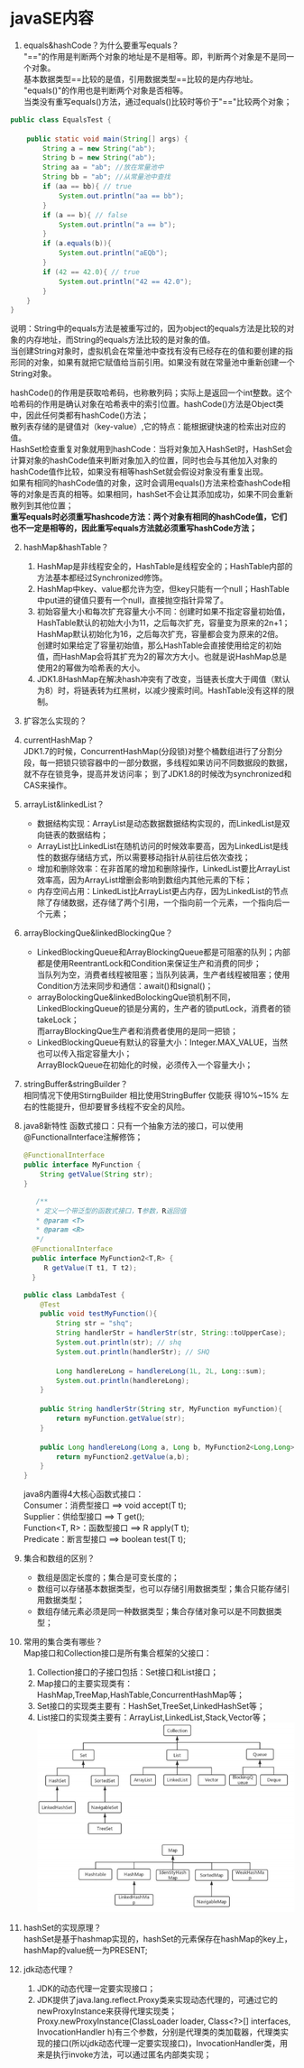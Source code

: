 # javaSE内容
1. equals&hashCode？为什么要重写equals？<br>
"=="的作用是判断两个对象的地址是不是相等。即，判断两个对象是不是同一个对象。<br>
基本数据类型==比较的是值，引用数据类型==比较的是内存地址。
"equals()"的作用也是判断两个对象是否相等。<br>
当类没有重写equals()方法，通过equals()比较时等价于"=="比较两个对象；<br>
```java
public class EqualsTest {

    public static void main(String[] args) {
        String a = new String("ab");
        String b = new String("ab");
        String aa = "ab"; //放在常量池中
        String bb = "ab"; //从常量池中查找
        if (aa == bb){ // true
            System.out.println("aa == bb");
        } 
        if (a == b){ // false
            System.out.println("a == b");
        }
        if (a.equals(b)){
            System.out.println("aEQb");
        }
        if (42 == 42.0){ // true
            System.out.println("42 == 42.0");
        }
    }
}
```   
说明：String中的equals方法是被重写过的，因为object的equals方法是比较的对象的内存地址，而String的equals方法比较的是对象的值。<br>
当创建String对象时，虚拟机会在常量池中查找有没有已经存在的值和要创建的指形同的对象，如果有就把它赋值给当前引用。如果没有就在常量池中重新创建一个String对象。

hashCode()的作用是获取哈希码，也称散列码；实际上是返回一个int整数。这个哈希码的作用是确认对象在哈希表中的索引位置。hashCode()方法是Object类中，因此任何类都有hashCode()方法；<br>
散列表存储的是键值对（key-value）,它的特点：能根据键快速的检索出对应的值。<br>
HashSet检查重复对象就用到hashCode：当将对象加入HashSet时，HashSet会计算对象的hashCode值来判断对象加入的位置，同时也会与其他加入对象的hashCode值作比较，如果没有相等hashSet就会假设对象没有重复出现。<br>
如果有相同的hashCode值的对象，这时会调用equals()方法来检查hashCode相等的对象是否真的相等。如果相同，hashSet不会让其添加成功，如果不同会重新散列到其他位置；<br>
**重写equals时必须重写hashcode方法：两个对象有相同的hashCode值，它们也不一定是相等的，因此重写equals方法就必须重写hashCode方法；**

2. hashMap&hashTable？
    1. HashMap是非线程安全的，HashTable是线程安全的；HashTable内部的方法基本都经过Synchronized修饰。
    2. HashMap中key、value都允许为空，但key只能有一个null；HashTable中put进的键值只要有一个null，直接抛空指针异常了。
    3. 初始容量大小和每次扩充容量大小不同：创建时如果不指定容量初始值，HashTable默认的初始大小为11，之后每次扩充，容量变为原来的2n+1；<br>
    HashMap默认初始化为16，之后每次扩充，容量都会变为原来的2倍。<br>
    创建时如果给定了容量初始值，那么HashTable会直接使用给定的初始值，而HashMap会将其扩充为2的幂次方大小。也就是说HashMap总是使用2的幂做为哈希表的大小。
    4. JDK1.8HashMap在解决hash冲突有了改变，当链表长度大于阈值（默认为8）时，将链表转为红黑树，以减少搜索时间。HashTable没有这样的限制。   


3. 扩容怎么实现的？
    

4. currentHashMap？<br>
    JDK1.7的时候，ConcurrentHashMap(分段锁)对整个桶数组进行了分割分段，每一把锁只锁容器中的一部分数据，多线程如果访问不同数据段的数据，就不存在锁竞争，提高并发访问率；
    到了JDK1.8的时候改为synchronized和CAS来操作。
    


5. arrayList&linkedList？
    * 数据结构实现：ArrayList是动态数据数据结构实现的，而LinkedList是双向链表的数据结构；
    * ArrayList比LinkedList在随机访问的时候效率要高，因为LinkedList是线性的数据存储结方式，所以需要移动指针从前往后依次查找；
    * 增加和删除效率：在非首尾的增加和删除操作，LinkedList要比ArrayList效率高，因为ArrayList增删会影响到数组内其他元素的下标；
    * 内存空间占用：LinkedList比ArrayList更占内存，因为LinkedList的节点除了存储数据，还存储了两个引用，一个指向前一个元素，一个指向后一个元素；

6. arrayBlockingQue&linkedBlockingQue？
   * LinkedBlockingQueue和ArrayBlockingQueue都是可阻塞的队列；内部都是使用ReentrantLock和Condition来保证生产和消费的同步；<br>
    当队列为空，消费者线程被阻塞；当队列装满，生产者线程被阻塞；使用Condition方法来同步和通信：await()和signal()；
   * arrayBolockingQue&linkedBolockingQue锁机制不同，LinkedBlockingQueue的锁是分离的，生产者的锁putLock，消费者的锁takeLock；<br>
    而arrayBlockingQue生产者和消费者使用的是同一把锁；
   * LinkedBlockingQueue有默认的容量大小：Integer.MAX_VALUE，当然也可以传入指定容量大小；<br>
    ArrayBlockQueue在初始化的时候，必须传入一个容量大小；
     

7. stringBuffer&stringBuilder？<br>
相同情况下使用StirngBuilder 相比使用StringBuffer 仅能获
得10%~15% 左右的性能提升，但却要冒多线程不安全的风险。

8. java8新特性
   函数式接口：只有一个抽象方法的接口，可以使用@FunctionalInterface注解修饰；
   ```java
   @FunctionalInterface
   public interface MyFunction {
       String getValue(String str);
   }
   ```
   ```java
      /**
      * 定义一个带泛型的函数式接口，T参数，R返回值
      * @param <T>
      * @param <R>
      */
     @FunctionalInterface
     public interface MyFunction2<T,R> {
        R getValue(T t1, T t2);
     }
   ```
   ```java
   public class LambdaTest {
       @Test
       public void testMyFunction(){
           String str = "shq";
           String handlerStr = handlerStr(str, String::toUpperCase);
           System.out.println(str); // shq
           System.out.println(handlerStr); // SHQ
   
           Long handlereLong = handlereLong(1L, 2L, Long::sum);
           System.out.println(handlereLong);
       }
   
       public String handlerStr(String str, MyFunction myFunction){
           return myFunction.getValue(str);
       }
   
       public Long handlereLong(Long a, Long b, MyFunction2<Long,Long> myFunction2){
           return myFunction2.getValue(a,b);
       }
   }
   ```
   java8内置得4大核心函数式接口：<br>
   Consumer<T>：消费型接口 ==> void accept(T t);<br>
   Supplier<T>：供给型接口 ==> T get();<br>
   Function<T, R>：函数型接口 ==> R apply(T t);<br>
   Predicate<T>：断言型接口 ==> boolean test(T t);<br>
   
   
9. 集合和数组的区别？
   * 数组是固定长度的；集合是可变长度的；
   * 数组可以存储基本数据类型，也可以存储引用数据类型；集合只能存储引用数据类型；
   * 数组存储元素必须是同一种数据类型；集合存储对象可以是不同数据类型；
    
   
10. 常用的集合类有哪些？<br>
Map接口和Collection接口是所有集合框架的父接口：
     1. Collection接口的子接口包括：Set接口和List接口；
     2. Map接口的主要实现类有：HashMap,TreeMap,HashTable,ConcurrentHashMap等；
     3. Set接口的实现类主要有：HashSet,TreeSet,LinkedHashSet等；
     4. List接口的实现类主要有：ArrayList,LinkedList,Stack,Vector等；
![集合体系](./images/集合体系.png)
        
        
11. hashSet的实现原理？<br>
hashSet是基于hashmap实现的，hashSet的元素保存在hashMap的key上，hashMap的value统一为PRESENT;<br>
    
12. jdk动态代理？
    1. JDK的动态代理一定要实现接口；
    2. JDK提供了java.lang.reflect.Proxy类来实现动态代理的，可通过它的newProxyInstance来获得代理实现类；<br>
    Proxy.newProxyInstance(ClassLoader loader, Class<?>[] interfaces, InvocationHandler h)有三个参数，分别是代理类的类加载器，代理类实现的接口(所以jdk动态代理一定要实现接口)，InvocationHandler类，用来是执行invoke方法，可以通过匿名内部类实现；

  

   